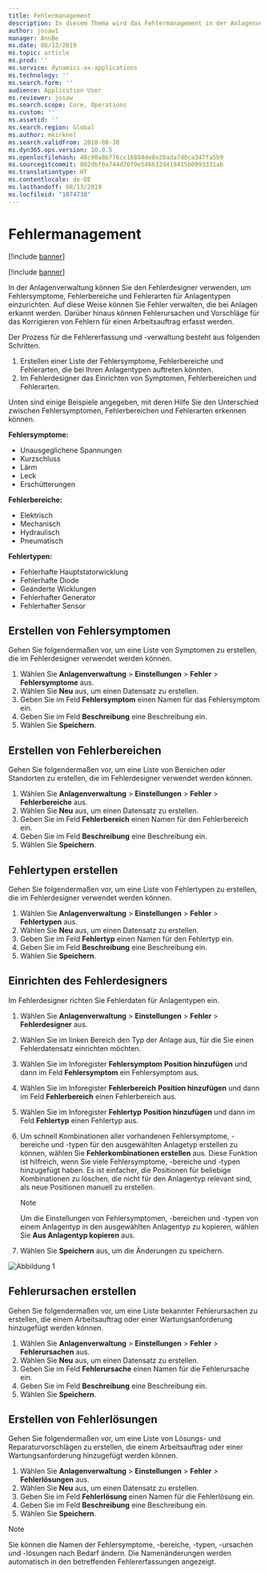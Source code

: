 ```yaml
---
title: Fehlermanagement
description: In diesem Thema wird das Fehlermanagement in der Anlagenverwaltung erläutert.
author: josaw1
manager: AnnBe
ms.date: 08/13/2019
ms.topic: article
ms.prod: ''
ms.service: dynamics-ax-applications
ms.technology: ''
ms.search.form: ''
audience: Application User
ms.reviewer: josaw
ms.search.scope: Core, Operations
ms.custom: ''
ms.assetid: ''
ms.search.region: Global
ms.author: mkirknel
ms.search.validFrom: 2018-08-30
ms.dyn365.ops.version: 10.0.5
ms.openlocfilehash: 48c90a8b776cc16804de8e20ada7d8ca347fa5b9
ms.sourcegitcommit: 802dbf0a744d70f9e546632d419415b0993331ab
ms.translationtype: HT
ms.contentlocale: de-DE
ms.lasthandoff: 08/13/2019
ms.locfileid: "1874738"
---
```

# <a name="fault-management"></a>Fehlermanagement

[!include [banner](../../includes/banner.md)]

[!include [banner](../../includes/preview-banner.md)]

In der Anlagenverwaltung können Sie den Fehlerdesigner verwenden, um Fehlersymptome, Fehlerbereiche und Fehlerarten für Anlagentypen einzurichten. Auf diese Weise können Sie Fehler verwalten, die bei Anlagen erkannt werden. Darüber hinaus können Fehlerursachen und Vorschläge für das Korrigieren von Fehlern für einen Arbeitsauftrag erfasst werden.

Der Prozess für die Fehlererfassung und -verwaltung besteht aus folgenden Schritten.

1. Erstellen einer Liste der Fehlersymptome, Fehlerbereiche und Fehlerarten, die bei Ihren Anlagentypen auftreten könnten.
2. Im Fehlerdesigner das Einrichten von Symptomen, Fehlerbereichen und Fehlerarten.

Unten sind einige Beispiele angegeben, mit deren Hilfe Sie den Unterschied zwischen Fehlersymptomen, Fehlerbereichen und Fehlerarten erkennen können.

**Fehlersymptome:**

- Unausgeglichene Spannungen
- Kurzschluss
- Lärm
- Leck
- Erschütterungen

**Fehlerbereiche:**

- Elektrisch
- Mechanisch
- Hydraulisch
- Pneumatisch

**Fehlertypen:**

- Fehlerhafte Hauptstatorwicklung
- Fehlerhafte Diode
- Geänderte Wicklungen
- Fehlerhafter Generator
- Fehlerhafter Sensor

## <a name="create-fault-symptoms"></a>Erstellen von Fehlersymptomen

Gehen Sie folgendermaßen vor, um eine Liste von Symptomen zu erstellen, die im Fehlerdesigner verwendet werden können.

1. Wählen Sie **Anlagenverwaltung** \> **Einstellungen** \> **Fehler** \> **Fehlersymptome** aus.
2. Wählen Sie **Neu** aus, um einen Datensatz zu erstellen.
3. Geben Sie im Feld **Fehlersymptom** einen Namen für das Fehlersymptom ein.
4. Geben Sie im Feld **Beschreibung** eine Beschreibung ein.
5. Wählen Sie **Speichern**.

## <a name="create-fault-areas"></a>Erstellen von Fehlerbereichen

Gehen Sie folgendermaßen vor, um eine Liste von Bereichen oder Standorten zu erstellen, die im Fehlerdesigner verwendet werden können.

1. Wählen Sie **Anlagenverwaltung** \> **Einstellungen** \> **Fehler** \> **Fehlerbereiche** aus.
2. Wählen Sie **Neu** aus, um einen Datensatz zu erstellen.
3. Geben Sie im Feld **Fehlerbereich** einen Namen für den Fehlerbereich ein.
4. Geben Sie im Feld **Beschreibung** eine Beschreibung ein.
5. Wählen Sie **Speichern**.

## <a name="create-fault-types"></a>Fehlertypen erstellen

Gehen Sie folgendermaßen vor, um eine Liste von Fehlertypen zu erstellen, die im Fehlerdesigner verwendet werden können.

1. Wählen Sie **Anlagenverwaltung** \> **Einstellungen** \> **Fehler** \> **Fehlertypen** aus.
2. Wählen Sie **Neu** aus, um einen Datensatz zu erstellen.
3. Geben Sie im Feld **Fehlertyp** einen Namen für den Fehlertyp ein.
4. Geben Sie im Feld **Beschreibung** eine Beschreibung ein.
5. Wählen Sie **Speichern**.

## <a name="set-up-the-fault-designer"></a>Einrichten des Fehlerdesigners

Im Fehlerdesigner richten Sie Fehlerdaten für Anlagentypen ein.

1. Wählen Sie **Anlagenverwaltung** \> **Einstellungen** \> **Fehler** \> **Fehlerdesigner** aus.
2. Wählen Sie im linken Bereich den Typ der Anlage aus, für die Sie einen Fehlerdatensatz einrichten möchten.
3. Wählen Sie im Inforegister **Fehlersymptom** **Position hinzufügen** und dann im Feld **Fehlersymptom** ein Fehlersymptom aus.
4. Wählen Sie im Inforegister **Fehlerbereich** **Position hinzufügen** und dann im Feld **Fehlerbereich** einen Fehlerbereich aus.
5. Wählen Sie im Inforegister **Fehlertyp** **Position hinzufügen** und dann im Feld **Fehlertyp** einen Fehlertyp aus.
6. Um schnell Kombinationen aller vorhandenen Fehlersymptome, -bereiche und -typen für den ausgewählten Anlagetyp erstellen zu können, wählen Sie **Fehlerkombinationen erstellen** aus. Diese Funktion ist hilfreich, wenn Sie viele Fehlersymptome, -bereiche und -typen hinzugefügt haben. Es ist einfacher, die Positionen für beliebige Kombinationen zu löschen, die nicht für den Anlagentyp relevant sind, als neue Positionen manuell zu erstellen.

    > [!NOTE]
    > Um die Einstellungen von Fehlersymptomen, -bereichen und -typen von einem Anlagentyp in den ausgewählten Anlagentyp zu kopieren, wählen Sie **Aus Anlagentyp kopieren** aus.

7. Wählen Sie **Speichern** aus, um die Änderungen zu speichern.

![Abbildung 1](media/21-setup-for-work-orders.png)

## <a name="create-fault-causes"></a>Fehlerursachen erstellen

Gehen Sie folgendermaßen vor, um eine Liste bekannter Fehlerursachen zu erstellen, die einem Arbeitsauftrag oder einer Wartungsanforderung hinzugefügt werden können.

1. Wählen Sie **Anlagenverwaltung** \> **Einstellungen** \> **Fehler** \> **Fehlerursachen** aus.
2. Wählen Sie **Neu** aus, um einen Datensatz zu erstellen.
3. Geben Sie im Feld **Fehlerursache** einen Namen für die Fehlerursache ein.
4. Geben Sie im Feld **Beschreibung** eine Beschreibung ein.
5. Wählen Sie **Speichern**.

## <a name="create-fault-remedies"></a>Erstellen von Fehlerlösungen

Gehen Sie folgendermaßen vor, um eine Liste von Lösungs- und Reparaturvorschlägen zu erstellen, die einem Arbeitsauftrag oder einer Wartungsanforderung hinzugefügt werden können.

1. Wählen Sie **Anlagenverwaltung** \> **Einstellungen** \> **Fehler** \> **Fehlerlösungen** aus.
2. Wählen Sie **Neu** aus, um einen Datensatz zu erstellen.
3. Geben Sie im Feld **Fehlerlösung** einen Namen für die Fehlerlösung ein.
4. Geben Sie im Feld **Beschreibung** eine Beschreibung ein.
5. Wählen Sie **Speichern**.

> [!NOTE]
> Sie können die Namen der Fehlersymptome, -bereiche, -typen, -ursachen und -lösungen nach Bedarf ändern. Die Namenänderungen werden automatisch in den betreffenden Fehlererfassungen angezeigt.
